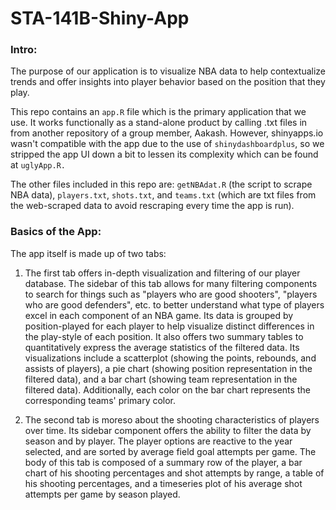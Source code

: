 # STA-141B-Shiny-App

### Intro:

The purpose of our application is to visualize NBA data to help contextualize trends and offer insights into player behavior based on
the position that they play. 

This repo contains an `app.R` file which is the primary application that we use. It works functionally 
as a stand-alone product by calling .txt files in from another repository of a group member, Aakash. However, shinyapps.io wasn't compatible
with the app due to the use of `shinydashboardplus`, so we stripped the app UI down a bit to lessen its complexity which can be found at 
`uglyApp.R.`  

The other files included in this repo are: `getNBAdat.R` (the script to scrape NBA data), `players.txt`, `shots.txt`, and `teams.txt`
(which are txt files from the web-scraped data to avoid rescraping every time the app is run).  

### Basics of the App:  

The app itself is made up of two tabs:   

1) The first tab offers in-depth visualization and filtering of our player database. The sidebar of this tab allows 
for many filtering components to search for things such as "players who are good shooters", "players who are good defenders", etc.
to better understand what type of players excel in each component of an NBA game. Its data is grouped by 
position-played for each player to help visualize distinct differences in the play-style of each position. It also offers
two summary tables to quantitatively express the average statistics of the filtered data. Its visualizations include a 
scatterplot (showing the points, rebounds, and assists of players), a pie chart (showing position representation in the filtered 
data), and a bar chart (showing team representation in the filtered data). Additionally, each color on the bar chart represents the
corresponding teams' primary color.

2) The second tab is moreso about the shooting characteristics of players over time. Its sidebar component offers the ability to 
filter the data by season and by player. The player options are reactive to the year selected, and are sorted by average field goal 
attempts per game. The body of this tab is composed of a summary row of the player, a bar chart of his shooting percentages and shot 
attempts by range, a table of his shooting percentages, and a timeseries plot of his average shot attempts per game by season played.  





